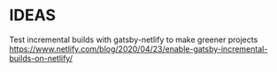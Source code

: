 # IDEAS
Test incremental builds with gatsby-netlify to make greener projects https://www.netlify.com/blog/2020/04/23/enable-gatsby-incremental-builds-on-netlify/
